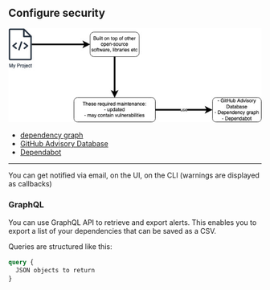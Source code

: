 ## Configure security

<img src="../part-2/images/depedency-tools.jpg">


- [dependency graph](./dependecy-graph.md)
- [GitHub Advisory Database](./github-advisory-database.md)
- [Dependabot](./dependabot.md)

---

You can get notified via email, on the UI, on the CLI (warnings are displayed as callbacks)


### GraphQL

You can use GraphQL API to retrieve and export alerts. This enables you to export a list of your dependencies that can be saved as a CSV. 

Queries are structured like this:

```GraphQL
query {
  JSON objects to return
}
```